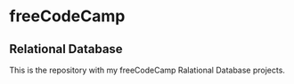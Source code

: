 # freeCodeCamp

## Relational Database

This is the repository with my freeCodeCamp Ralational Database projects.